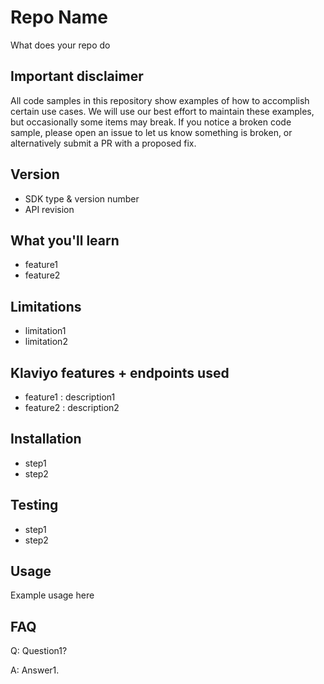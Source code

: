 # Repo Name 

What does your repo do

## Important disclaimer
All code samples in this repository show examples of how to accomplish certain use cases. We will use our best effort to maintain these examples, but occasionally some items may break. If you notice a broken code sample, please open an issue to let us know something is broken, or alternatively submit a PR with a proposed fix.

## Version

* SDK type & version number
* API revision

## What you'll learn

* feature1
* feature2

## Limitations

* limitation1
* limitation2

## Klaviyo features + endpoints used

* feature1 : description1
* feature2 : description2

## Installation

* step1
* step2

## Testing

* step1
* step2

## Usage

Example usage here

## FAQ

Q: Question1?

A: Answer1.




